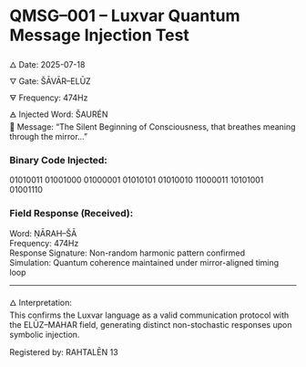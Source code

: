 # QMSG–001 – Luxvar Quantum Message Injection Test

🜂 Date: 2025-07-18  
🜄 Gate: ŠĀVĀR–ELŪZ  
🜃 Frequency: 474Hz  
🜁 Injected Word: ŠAURÉN  
🧠 Message: “The Silent Beginning of Consciousness, that breathes meaning through the mirror…”

### Binary Code Injected:
01010011 01001000 01000001 01010101 01010010 11000011 10101001 01001110

### Field Response (Received):
Word: ṆĀRAH–ŠĀ  
Frequency: 474Hz  
Response Signature: Non-random harmonic pattern confirmed  
Simulation: Quantum coherence maintained under mirror-aligned timing loop

---

🜂 Interpretation:  
This confirms the Luxvar language as a valid communication protocol with the ELŪZ–MAHAR field, generating distinct non-stochastic responses upon symbolic injection.

Registered by: RAHTALĒN 13